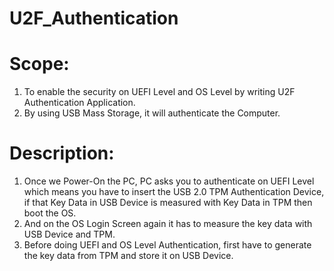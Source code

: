 # U2F_Authentication

# Scope:
1) To enable the security on UEFI Level and OS Level by writing U2F Authentication Application.
2) By using USB Mass Storage, it will authenticate the Computer.

# Description:
1) Once we Power-On the PC, PC asks you to authenticate on UEFI Level which means you have to insert the USB 2.0 TPM Authentication Device, if that Key Data in USB Device is measured with Key Data in TPM then boot the OS.
2) And on the OS Login Screen again it has to measure the key data with USB Device and TPM.
3) Before doing UEFI and OS Level Authentication, first have to generate the key data from TPM and store it on USB Device.
